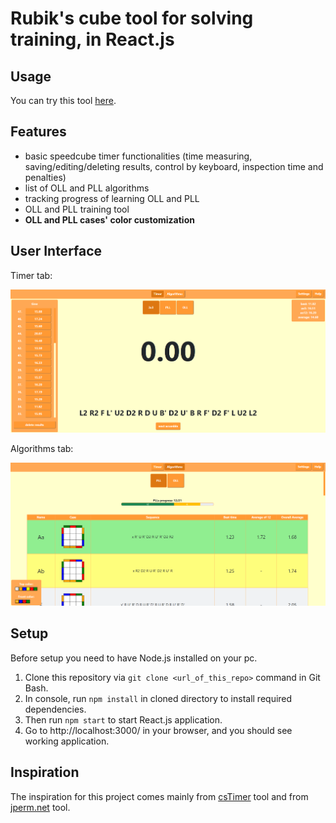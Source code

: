 # Rubik's cube tool for solving training, in React.js


## Usage

You can try this tool [here](https://bartekk2908.github.io/Rubik-s_cube_tool_React.js/).


## Features

- basic speedcube timer functionalities (time measuring, saving/editing/deleting results, control by keyboard, inspection time and penalties)
- list of OLL and PLL algorithms
- tracking progress of learning OLL and PLL
- OLL and PLL training tool
- __OLL and PLL cases' color customization__


## User Interface

Timer tab:

![timertab](./screenshots/timertab.png)

Algorithms tab:

![algorithmstab](./screenshots/algorithmstab.png)


## Setup

Before setup you need to have Node.js installed on your pc.

1. Clone this repository via `git clone <url_of_this_repo>` command in Git Bash.
2. In console, run `npm install` in cloned directory to install required dependencies.
3. Then run `npm start` to start React.js application.
4. Go to http://localhost:3000/ in your browser, and you should see working application.


## Inspiration

The inspiration for this project comes mainly from [csTimer](https://cstimer.net/) tool and from [jperm.net](https://jperm.net/) tool.
